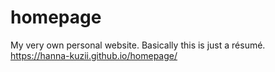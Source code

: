 # homepage
My very own personal website. Basically this is just a résumé.
 https://hanna-kuzii.github.io/homepage/
